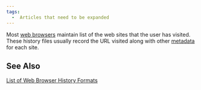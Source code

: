 ```yaml
---
tags:
  -  Articles that need to be expanded
---
```

Most [web browsers](web_browser.md) maintain list of the web
sites that the user has visited. These history files usually record the
URL visited along with other [metadata](metadata.md) for each
site.

## See Also

[List of Web Browser History
Formats](list_of_web_browser_history_formats.md)
